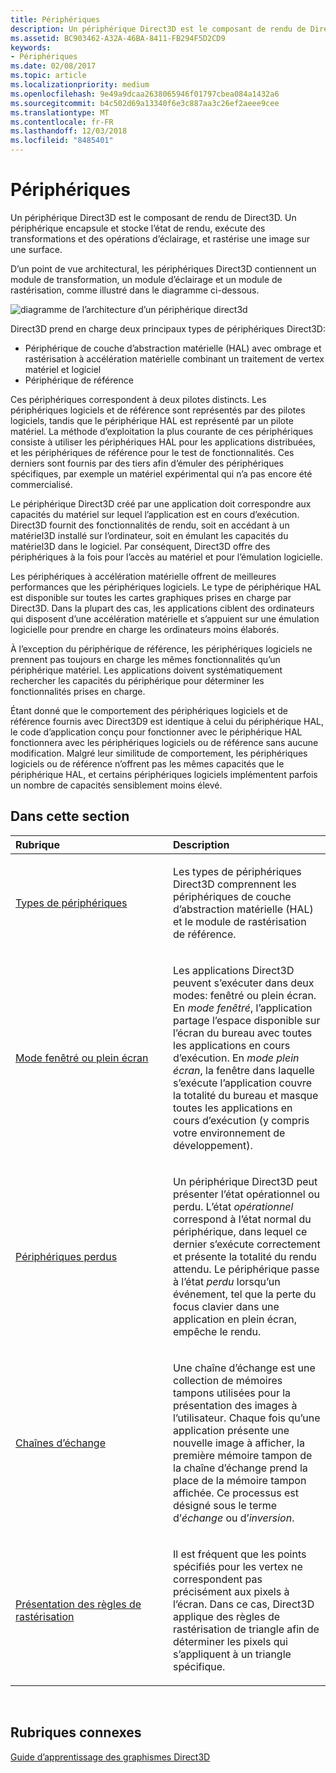 ```yaml
---
title: Périphériques
description: Un périphérique Direct3D est le composant de rendu de Direct3D. Un périphérique encapsule et stocke l’état de rendu, exécute des transformations et des opérations d’éclairage, et rastérise une image sur une surface.
ms.assetid: BC903462-A32A-46BA-8411-FB294F5D2CD9
keywords:
- Périphériques
ms.date: 02/08/2017
ms.topic: article
ms.localizationpriority: medium
ms.openlocfilehash: 9e49a9dcaa2638065946f01797cbea084a1432a6
ms.sourcegitcommit: b4c502d69a13340f6e3c887aa3c26ef2aeee9cee
ms.translationtype: MT
ms.contentlocale: fr-FR
ms.lasthandoff: 12/03/2018
ms.locfileid: "8485401"
---
```

# <a name="devices"></a>Périphériques


Un périphérique Direct3D est le composant de rendu de Direct3D. Un périphérique encapsule et stocke l’état de rendu, exécute des transformations et des opérations d’éclairage, et rastérise une image sur une surface.

D’un point de vue architectural, les périphériques Direct3D contiennent un module de transformation, un module d’éclairage et un module de rastérisation, comme illustré dans le diagramme ci-dessous.

![diagramme de l’architecture d’un périphérique direct3d](images/d3ddev.png)

Direct3D prend en charge deux principaux types de périphériques Direct3D:

-   Périphérique de couche d’abstraction matérielle (HAL) avec ombrage et rastérisation à accélération matérielle combinant un traitement de vertex matériel et logiciel
-   Périphérique de référence

Ces périphériques correspondent à deux pilotes distincts. Les périphériques logiciels et de référence sont représentés par des pilotes logiciels, tandis que le périphérique HAL est représenté par un pilote matériel. La méthode d’exploitation la plus courante de ces périphériques consiste à utiliser les périphériques HAL pour les applications distribuées, et les périphériques de référence pour le test de fonctionnalités. Ces derniers sont fournis par des tiers afin d’émuler des périphériques spécifiques, par exemple un matériel expérimental qui n’a pas encore été commercialisé.

Le périphérique Direct3D créé par une application doit correspondre aux capacités du matériel sur lequel l’application est en cours d’exécution. Direct3D fournit des fonctionnalités de rendu, soit en accédant à un matériel3D installé sur l’ordinateur, soit en émulant les capacités du matériel3D dans le logiciel. Par conséquent, Direct3D offre des périphériques à la fois pour l’accès au matériel et pour l’émulation logicielle.

Les périphériques à accélération matérielle offrent de meilleures performances que les périphériques logiciels. Le type de périphérique HAL est disponible sur toutes les cartes graphiques prises en charge par Direct3D. Dans la plupart des cas, les applications ciblent des ordinateurs qui disposent d’une accélération matérielle et s’appuient sur une émulation logicielle pour prendre en charge les ordinateurs moins élaborés.

À l’exception du périphérique de référence, les périphériques logiciels ne prennent pas toujours en charge les mêmes fonctionnalités qu’un périphérique matériel. Les applications doivent systématiquement rechercher les capacités du périphérique pour déterminer les fonctionnalités prises en charge.

Étant donné que le comportement des périphériques logiciels et de référence fournis avec Direct3D9 est identique à celui du périphérique HAL, le code d’application conçu pour fonctionner avec le périphérique HAL fonctionnera avec les périphériques logiciels ou de référence sans aucune modification. Malgré leur similitude de comportement, les périphériques logiciels ou de référence n’offrent pas les mêmes capacités que le périphérique HAL, et certains périphériques logiciels implémentent parfois un nombre de capacités sensiblement moins élevé.

## <a name="span-idin-this-sectionspanin-this-section"></a><span id="in-this-section"></span>Dans cette section


<table>
<colgroup>
<col width="50%" />
<col width="50%" />
</colgroup>
<thead>
<tr class="header">
<th align="left">Rubrique</th>
<th align="left">Description</th>
</tr>
</thead>
<tbody>
<tr class="odd">
<td align="left"><p><a href="device-types.md">Types de périphériques</a></p></td>
<td align="left"><p>Les types de périphériques Direct3D comprennent les périphériques de couche d’abstraction matérielle (HAL) et le module de rastérisation de référence.</p></td>
</tr>
<tr class="even">
<td align="left"><p><a href="windowed-vs--full-screen-mode.md">Mode fenêtré ou plein écran</a></p></td>
<td align="left"><p>Les applications Direct3D peuvent s’exécuter dans deux modes: fenêtré ou plein écran. En <em>mode fenêtré</em>, l’application partage l’espace disponible sur l’écran du bureau avec toutes les applications en cours d’exécution. En <em>mode plein écran</em>, la fenêtre dans laquelle s’exécute l’application couvre la totalité du bureau et masque toutes les applications en cours d’exécution (y compris votre environnement de développement).</p></td>
</tr>
<tr class="odd">
<td align="left"><p><a href="lost-devices.md">Périphériques perdus</a></p></td>
<td align="left"><p>Un périphérique Direct3D peut présenter l’état opérationnel ou perdu. L’état <em>opérationnel</em> correspond à l’état normal du périphérique, dans lequel ce dernier s’exécute correctement et présente la totalité du rendu attendu. Le périphérique passe à l’état <em>perdu</em> lorsqu’un événement, tel que la perte du focus clavier dans une application en plein écran, empêche le rendu.</p></td>
</tr>
<tr class="even">
<td align="left"><p><a href="swap-chains.md">Chaînes d’échange</a></p></td>
<td align="left"><p>Une chaîne d’échange est une collection de mémoires tampons utilisées pour la présentation des images à l’utilisateur. Chaque fois qu’une application présente une nouvelle image à afficher, la première mémoire tampon de la chaîne d’échange prend la place de la mémoire tampon affichée. Ce processus est désigné sous le terme d’<em>échange</em> ou d’<em>inversion</em>.</p></td>
</tr>
<tr class="odd">
<td align="left"><p><a href="introduction-to-rasterization-rules.md">Présentation des règles de rastérisation</a></p></td>
<td align="left"><p>Il est fréquent que les points spécifiés pour les vertex ne correspondent pas précisément aux pixels à l’écran. Dans ce cas, Direct3D applique des règles de rastérisation de triangle afin de déterminer les pixels qui s’appliquent à un triangle spécifique.</p></td>
</tr>
</tbody>
</table>

 

## <a name="span-idrelated-topicsspanrelated-topics"></a><span id="related-topics"></span>Rubriques connexes


[Guide d’apprentissage des graphismes Direct3D](index.md)

 

 




